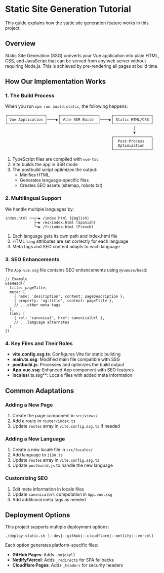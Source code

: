 # Static Site Generation Tutorial

This guide explains how the static site generation feature works in this project.

## Overview

Static Site Generation (SSG) converts your Vue application into plain HTML, CSS, and JavaScript that can be served from any web server without requiring Node.js. This is achieved by pre-rendering all pages at build time.

## How Our Implementation Works

### 1. The Build Process

When you run `npm run build:static`, the following happens:

```
┌─────────────────┐     ┌─────────────────┐     ┌─────────────────┐
│ Vue Application │────▶│ Vite SSR Build  │────▶│ Static HTML/CSS │
└─────────────────┘     └─────────────────┘     └─────────────────┘
                                                          │
                                                          ▼
                                                ┌─────────────────┐
                                                │  Post-Process   │
                                                │  Optimization   │
                                                └─────────────────┘
```

1. TypeScript files are compiled with `vue-tsc`
2. Vite builds the app in SSR mode
3. The postbuild script optimizes the output:
   - Minifies HTML
   - Generates language-specific files
   - Creates SEO assets (sitemap, robots.txt)

### 2. Multilingual Support

We handle multiple languages by:

```
index.html ──┬─▶ /index.html (English)
             ├─▶ /es/index.html (Spanish)
             └─▶ /fr/index.html (French)
```

1. Each language gets its own path and index.html file
2. HTML `lang` attributes are set correctly for each language
3. Meta tags and SEO content adapts to each language

### 3. SEO Enhancements

The `App.vue.ssg` file contains SEO enhancements using `@vueuse/head`:

```vue
// Example
useHead({
  title: pageTitle,
  meta: [
    { name: 'description', content: pageDescription },
    { property: 'og:title', content: pageTitle },
    // ...other meta tags
  ],
  link: [
    { rel: 'canonical', href: canonicalUrl },
    // ...language alternates
  ]
})
```

### 4. Key Files and Their Roles

- **vite.config.ssg.ts**: Configures Vite for static building
- **main.ts.ssg**: Modified main file compatible with SSG
- **postbuild.js**: Processes and optimizes the build output
- **App.vue.ssg**: Enhanced App component with SEO features
- **locales/**.ts.ssg**: Locale files with added meta information

## Common Adaptations

### Adding a New Page

1. Create the page component in `src/views/`
2. Add a route in `router/index.ts`
3. Update `routes` array in `vite.config.ssg.ts` if needed

### Adding a New Language

1. Create a new locale file in `src/locales/`
2. Add language to `i18n.ts`
3. Update `routes` array in `vite.config.ssg.ts`
4. Update `postbuild.js` to handle the new language

### Customizing SEO

1. Edit meta information in locale files
2. Update `canonicalUrl` computation in `App.vue.ssg`
3. Add additional meta tags as needed

## Deployment Options

This project supports multiple deployment options:

```
./deploy-static.sh [--dev|--github|--cloudflare|--netlify|--vercel]
```

Each option generates platform-specific files:

- **GitHub Pages**: Adds `.nojekyll`
- **Netlify/Vercel**: Adds `_redirects` for SPA fallbacks
- **Cloudflare Pages**: Adds `_headers` for security headers
